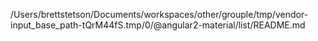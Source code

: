 /Users/brettstetson/Documents/workspaces/other/grouple/tmp/vendor-input_base_path-tQrM44fS.tmp/0/@angular2-material/list/README.md